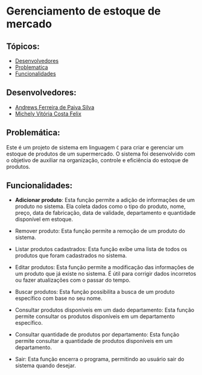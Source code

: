 # Gerenciamento de estoque de mercado
## Tópicos:
- [Desenvolvedores](#Desenvolvedores)
- [Problematica](#Problemática)
- [Funcionalidades](#Funcionalidades)
## Desenvolvedores:
- [Andrews Ferreira de Paiva Silva](https://github.com/TheFonci)
- [Michely Vitória Costa Felix](https://github.com/MichelyFelix)
## Problemática:
Este é um projeto de sistema em linguagem `C` para criar e gerenciar um estoque de produtos de um supermercado. O sistema foi desenvolvido com o objetivo de auxiliar na organização, controle e eficiência do estoque de produtos.
## Funcionalidades:
- **Adicionar produto**:
Esta função permite a adição de informações de um produto no sistema. Ela coleta dados como o tipo do produto, nome, preço, data de fabricação, data de validade, departamento e quantidade disponível em estoque.

- Remover produto:
Esta função permite a remoção de um produto do sistema.

- Listar produtos cadastrados:
Esta função exibe uma lista de todos os produtos que foram cadastrados no sistema.

- Editar produtos:
Esta função permite a modificação das informações de um produto que já existe no sistema. É útil para corrigir dados incorretos ou fazer atualizações com o passar do tempo.

- Buscar produtos:
Esta função possibilita a busca de um produto específico com base no seu nome.

- Consultar produtos disponíveis em um dado departamento:
Esta função permite consultar os produtos disponíveis em um departamento específico.

- Consultar quantidade de produtos por departamento:
Esta função permite consultar a quantidade de produtos disponíveis em um departamento.

- Sair:
Esta função encerra o programa, permitindo ao usuário sair do sistema quando desejar.
